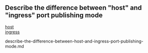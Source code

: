 ## Describe the difference between "host" and "ingress" port publishing mode

[host](https://docs.docker.com/engine/swarm/services/#publish-a-services-ports-directly-on-the-swarm-node)   
[ingress](https://docs.docker.com/engine/swarm/ingress/)

describe-the-difference-between-host-and-ingress-port-publishing-mode.md
